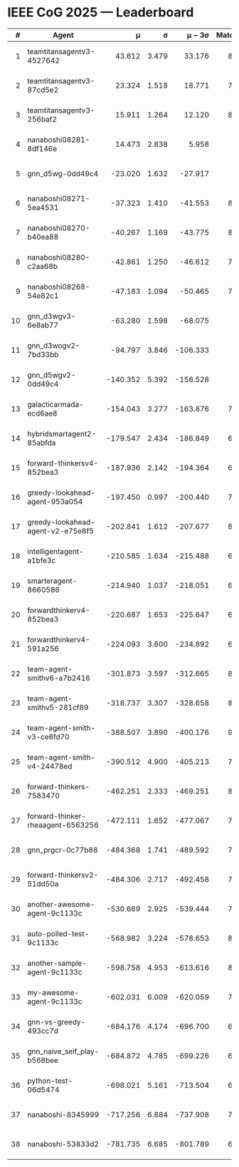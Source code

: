 # IEEE CoG 2025 — Leaderboard

| # | Agent | μ | σ | μ − 3σ | Matches | Updated |
|---:|---|---:|---:|---:|---:|---|
| 1 | teamtitansagentv3-4527642 | 43.612 | 3.479 | 33.176 | 8356 | 2025-08-30 19:36 |
| 2 | teamtitansagentv3-87cd5e2 | 23.324 | 1.518 | 18.771 | 7658 | 2025-08-30 19:36 |
| 3 | teamtitansagentv3-256baf2 | 15.911 | 1.264 | 12.120 | 8094 | 2025-08-30 19:36 |
| 4 | nanaboshi08281-8df146e | 14.473 | 2.838 | 5.958 | 356 | 2025-08-30 19:36 |
| 5 | gnn_d5wg-0dd49c4 | -23.020 | 1.632 | -27.917 | 180 | 2025-08-30 19:36 |
| 6 | nanaboshi08271-5ea4531 | -37.323 | 1.410 | -41.553 | 8258 | 2025-08-30 19:36 |
| 7 | nanaboshi08270-b40ea88 | -40.267 | 1.169 | -43.775 | 8300 | 2025-08-30 19:36 |
| 8 | nanaboshi08280-c2aa68b | -42.861 | 1.250 | -46.612 | 7698 | 2025-08-30 19:36 |
| 9 | nanaboshi08268-54e82c1 | -47.183 | 1.094 | -50.465 | 7880 | 2025-08-30 19:36 |
| 10 | gnn_d3wgv3-6e8ab77 | -63.280 | 1.598 | -68.075 | 218 | 2025-08-30 19:36 |
| 11 | gnn_d3wogv2-7bd33bb | -94.797 | 3.846 | -106.333 | 330 | 2025-08-30 19:36 |
| 12 | gnn_d5wgv2-0dd49c4 | -140.352 | 5.392 | -156.528 | 266 | 2025-08-30 19:36 |
| 13 | galacticarmada-ecd6ae8 | -154.043 | 3.277 | -163.876 | 7700 | 2025-08-30 19:36 |
| 14 | hybridsmartagent2-85abfda | -179.547 | 2.434 | -186.849 | 6961 | 2025-08-30 19:36 |
| 15 | forward-thinkersv4-852bea3 | -187.936 | 2.142 | -194.364 | 6485 | 2025-08-30 19:36 |
| 16 | greedy-lookahead-agent-953a054 | -197.450 | 0.997 | -200.440 | 7324 | 2025-08-30 19:36 |
| 17 | greedy-lookahead-agent-v2-e75e8f5 | -202.841 | 1.612 | -207.677 | 8156 | 2025-08-30 19:36 |
| 18 | intelligentagent-a1bfe3c | -210.585 | 1.634 | -215.488 | 6824 | 2025-08-30 19:36 |
| 19 | smarteragent-8660586 | -214.940 | 1.037 | -218.051 | 6507 | 2025-08-30 19:36 |
| 20 | forwardthinkerv4-852bea3 | -220.687 | 1.653 | -225.647 | 6714 | 2025-08-30 19:36 |
| 21 | forwardthinkerv4-591a256 | -224.093 | 3.600 | -234.892 | 6801 | 2025-08-30 19:36 |
| 22 | team-agent-smithv6-a7b2416 | -301.873 | 3.597 | -312.665 | 8280 | 2025-08-30 19:36 |
| 23 | team-agent-smithv5-281cf89 | -318.737 | 3.307 | -328.658 | 8500 | 2025-08-30 19:36 |
| 24 | team-agent-smith-v3-ce6fd70 | -388.507 | 3.890 | -400.176 | 9138 | 2025-08-30 19:36 |
| 25 | team-agent-smith-v4-24478ed | -390.512 | 4.900 | -405.213 | 7738 | 2025-08-30 19:36 |
| 26 | forward-thinkers-7583470 | -462.251 | 2.333 | -469.251 | 8000 | 2025-08-30 19:36 |
| 27 | forward-thinker-rheaagent-6563256 | -472.111 | 1.652 | -477.067 | 7122 | 2025-08-30 19:36 |
| 28 | gnn_prgcr-0c77b88 | -484.368 | 1.741 | -489.592 | 7510 | 2025-08-30 19:36 |
| 29 | forward-thinkersv2-51dd50a | -484.306 | 2.717 | -492.458 | 7370 | 2025-08-30 19:36 |
| 30 | another-awesome-agent-9c1133c | -530.669 | 2.925 | -539.444 | 7720 | 2025-08-30 19:36 |
| 31 | auto-polled-test-9c1133c | -568.982 | 3.224 | -578.653 | 8100 | 2025-08-30 19:36 |
| 32 | another-sample-agent-9c1133c | -598.758 | 4.953 | -613.616 | 8320 | 2025-08-30 19:36 |
| 33 | my-awesome-agent-9c1133c | -602.031 | 6.009 | -620.059 | 7960 | 2025-08-30 19:36 |
| 34 | gnn-vs-greedy-493cc7d | -684.176 | 4.174 | -696.700 | 6920 | 2025-08-30 19:36 |
| 35 | gnn_naive_self_play-b568bee | -684.872 | 4.785 | -699.226 | 6680 | 2025-08-30 19:36 |
| 36 | python-test-06d5474 | -698.021 | 5.161 | -713.504 | 6960 | 2025-08-30 19:36 |
| 37 | nanaboshi-8345999 | -717.256 | 6.884 | -737.908 | 7070 | 2025-08-30 19:36 |
| 38 | nanaboshi-53833d2 | -781.735 | 6.685 | -801.789 | 6120 | 2025-08-30 19:36 |
